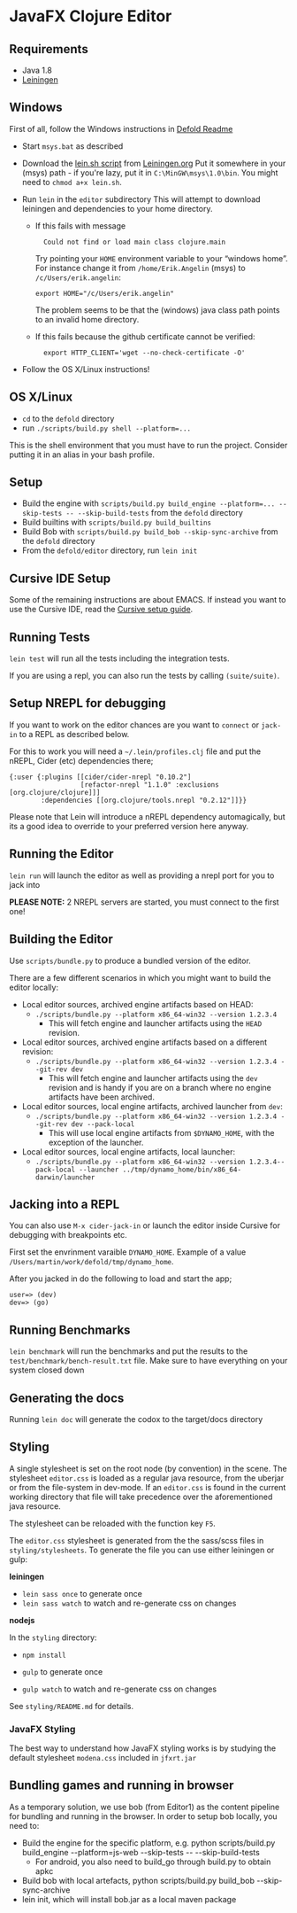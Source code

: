 # JavaFX Clojure Editor

## Requirements
* Java 1.8
* [Leiningen](http://leiningen.org/)

## Windows

First of all, follow the Windows instructions in [Defold Readme](../README.md)

* Start `msys.bat` as described
* Download the [lein.sh script](https://raw.githubusercontent.com/technomancy/leiningen/stable/bin/lein) from [Leiningen.org](http://leiningen.org) Put it somewhere in your (msys) path - if you're lazy, put it in `C:\MinGW\msys\1.0\bin`. You might need to `chmod a+x lein.sh`.
* Run `lein` in the `editor` subdirectory
  This will attempt to download leiningen and dependencies to your home directory.

  - If this fails with message

          Could not find or load main class clojure.main

    Try pointing your `HOME` environment variable to your “windows home”. For instance change it from `/home/Erik.Angelin` (msys) to `/c/Users/erik.angelin`:

        export HOME="/c/Users/erik.angelin"

    The problem seems to be that the (windows) java class path points to an invalid home directory.

  - If this fails because the github certificate cannot be verified:

          export HTTP_CLIENT='wget --no-check-certificate -O'

* Follow the OS X/Linux instructions!

## OS X/Linux

* `cd` to the `defold` directory
* run `./scripts/build.py shell --platform=...`

This is the shell environment that you must have to run the project.
Consider putting it in an alias in your bash profile.

## Setup
* Build the engine with `scripts/build.py build_engine --platform=... --skip-tests -- --skip-build-tests`
  from the `defold` directory
* Build builtins with `scripts/build.py build_builtins`
* Build Bob with `scripts/build.py build_bob --skip-sync-archive`
  from the `defold` directory
* From the `defold/editor` directory, run `lein init`

## Cursive IDE Setup
Some of the remaining instructions are about EMACS. If instead you want to use the Cursive IDE, read the [Cursive setup guide](README_CURSIVE.md).

## Running Tests
`lein test` will run all the tests including the integration tests.

If you are using a repl, you can also run the tests by calling `(suite/suite)`.

## Setup NREPL for debugging

If you want to work on the editor chances are you want to `connect` or `jack-in` to a REPL as described below.

For this to work you will need a `~/.lein/profiles.clj` file and put the nREPL, Cider (etc) dependencies there;

```
{:user {:plugins [[cider/cider-nrepl "0.10.2"]
                  [refactor-nrepl "1.1.0" :exclusions [org.clojure/clojure]]]
        :dependencies [[org.clojure/tools.nrepl "0.2.12"]]}}
```

Please note that Lein will introduce a nREPL dependency automagically, but its a good idea to override to your preferred version here anyway.

## Running the Editor
`lein run` will launch the editor as well as providing a nrepl port
for you to jack into

**PLEASE NOTE:** 2 NREPL servers are started, you must connect to the first one!

## Building the Editor

Use `scripts/bundle.py` to produce a bundled version of the editor.

There are a few different scenarios in which you might want to build
the editor locally:

- Local editor sources, archived engine artifacts based on HEAD:
  - `./scripts/bundle.py --platform x86_64-win32 --version 1.2.3.4`
    - This will fetch engine and launcher artifacts using the `HEAD`
      revision.
- Local editor sources, archived engine artifacts based on a different revision:
  - `./scripts/bundle.py --platform x86_64-win32 --version 1.2.3.4 --git-rev dev`
    - This will fetch engine and launcher artifacts using the `dev`
      revision and is handy if you are on a branch where no engine
      artifacts have been archived.
- Local editor sources, local engine artifacts, archived launcher from `dev`:
  - `./scripts/bundle.py --platform x86_64-win32 --version 1.2.3.4 --git-rev dev --pack-local`
    - This will use local engine artifacts from `$DYNAMO_HOME`, with
      the exception of the launcher.
- Local editor sources, local engine artifacts, local launcher:
  - `./scripts/bundle.py --platform x86_64-win32 --version 1.2.3.4--pack-local --launcher ../tmp/dynamo_home/bin/x86_64-darwin/launcher`


## Jacking into a REPL

You can also use `M-x cider-jack-in` or launch the editor inside Cursive for debugging with breakpoints etc.

First set the envrinment varaible `DYNAMO_HOME`. Example of a value `/Users/martin/work/defold/tmp/dynamo_home`.

After you jacked in do the following to load and start the app;

```
user=> (dev)
dev=> (go)
```

## Running Benchmarks
`lein benchmark` will run the benchmarks and put the results to the
`test/benchmark/bench-result.txt` file. Make sure to have everything
on your system closed down

## Generating the docs
Running `lein doc` will generate the codox to the target/docs directory

## Styling
A single stylesheet is set on the root node (by convention) in the scene. The stylesheet `editor.css` is loaded as a regular java resource, from the uberjar or from the file-system in dev-mode. If an `editor.css` is found in the current working directory that file will take precedence over the aforementioned java resource.

The stylesheet can be reloaded with the function key `F5`.

The `editor.css` stylesheet is generated from the the sass/scss files in `styling/stylesheets`. To generate the file you can use either leiningen or gulp:

**leiningen**

- `lein sass once` to generate once
- `lein sass watch` to watch and re-generate css on changes

**nodejs**

In the `styling` directory:
- `npm install`

- `gulp` to generate once
- `gulp watch` to watch and re-generate css on changes

See `styling/README.md` for details.



### JavaFX Styling

The best way to understand how JavaFX styling works is by studying the default stylesheet `modena.css` included in `jfxrt.jar`

## Bundling games and running in browser

As a temporary solution, we use bob (from Editor1) as the content pipeline for bundling and running in the browser.
In order to setup bob locally, you need to:

- Build the engine for the specific platform, e.g. python scripts/build.py build_engine --platform=js-web --skip-tests -- --skip-build-tests
  - For android, you also need to build_go through build.py to obtain apkc
- Build bob with local artefacts, python scripts/build.py build_bob --skip-sync-archive
- lein init, which will install bob.jar as a local maven package
